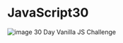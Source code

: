 # JavaScript30
![image](https://user-images.githubusercontent.com/66645479/154582267-cb287939-2e94-445e-b872-bfa75ec87072.png)
 30 Day Vanilla JS Challenge 
